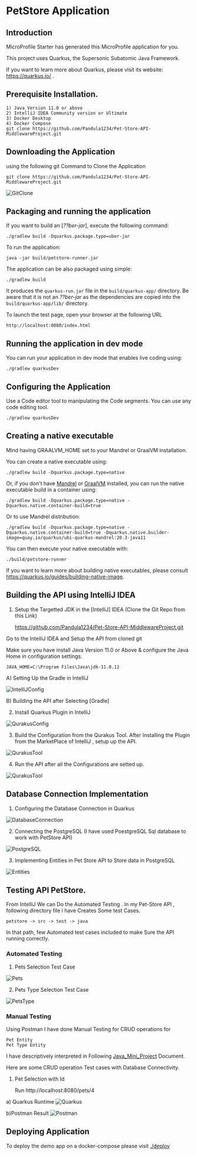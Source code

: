 # PetStore Application

## Introduction

MicroProfile Starter has generated this MicroProfile application for you.

This project uses Quarkus, the Supersonic Subatomic Java Framework.

If you want to learn more about Quarkus, please visit its website: https://quarkus.io/ .

## Prerequisite Installation.
    1) Java Version 11.0 or above
    2) IntelliJ IDEA Community version or Ultimate 
    3) Docker Desktop
    4) Docker Compose
    git clone https://github.com/Pandula1234/Pet-Store-API-MiddlewareProject.git


## Downloading the Application

using the following git Command to Clone the Application

    git clone https://github.com/Pandula1234/Pet-Store-API-MiddlewareProject.git

![GitClone](https://github.com/Pandula1234/Pet-Store-API-MiddlewareProject/blob/main/Pet%20Store%20Documentation%20(Testing)/Configuration/gitclone.PNG)

## Packaging and running the application

If you want to build an [_??ber-jar_], execute the following command:

    ./gradlew build -Dquarkus.package.type=uber-jar

To run the application:

    java -jar build/petstore-runner.jar

The application can be also packaged using simple:

    ./gradlew build

It produces the `quarkus-run.jar` file in the `build/quarkus-app/` directory.
Be aware that it is not an _??ber-jar_ as the dependencies are copied into the `build/quarkus-app/lib/` directory.

To launch the test page, open your browser at the following URL

    http://localhost:8080/index.html

## Running the application in dev mode

You can run your application in dev mode that enables live coding using:

    ./gradlew quarkusDev

## Configuring the Application

Use a Code editor tool to manipulating the Code segments. You can use any code editing tool.

    ./gradlew quarkusDev

## Creating a native executable

Mind having GRAALVM_HOME set to your Mandrel or GraalVM installation.

You can create a native executable using:

    ./gradlew build -Dquarkus.package.type=native

Or, if you don't have [Mandrel](https://github.com/graalvm/mandrel/releases/) or
[GraalVM](https://github.com/graalvm/graalvm-ce-builds/releases) installed, you can run the native executable
build in a container using:

    ./gradlew build -Dquarkus.package.type=native -Dquarkus.native.container-build=true

Or to use Mandrel distribution:

    ./gradlew build -Dquarkus.package.type=native -Dquarkus.native.container-build=true -Dquarkus.native.builder-image=quay.io/quarkus/ubi-quarkus-mandrel:20.3-java11

You can then execute your native executable with:

    ./build/petstore-runner

If you want to learn more about building native executables, please consult https://quarkus.io/guides/building-native-image.

## Building the API using IntelliJ IDEA
1. Setup the Targetted JDK in the [IntelliJ] IDEA (Clone the Git Repo from this Link)

    https://github.com/Pandula1234/Pet-Store-API-MiddlewareProject.git

Go to the IntelliJ IDEA and Setup the API from cloned git

Make sure you have install Java Version 11.0 or Above & configure the Java Home in configuration settings.

    JAVA_HOME=C:\Program Files\Java\jdk-11.0.12

A) Setting Up the Gradle in IntelliJ

![IntelliJConfig](https://github.com/Pandula1234/Pet-Store-API-MiddlewareProject/blob/main/Pet%20Store%20Documentation%20(Testing)/Configuration/Gradle%20Config.PNG)

B) Building the API after Selecting [Gradle]

2. Install Quarkus Plugin in IntelliJ

![QurakusConfig](https://github.com/Pandula1234/Pet-Store-API-MiddlewareProject/blob/main/Pet%20Store%20Documentation%20(Testing)/Configuration/QuarkusConfig.PNG)

3. Build the Configuration from the Qurakus Tool.
After Installing the Plugin from the MarketPlace of IntelliJ , setup up the API.

![QurakusTool](https://github.com/Pandula1234/Pet-Store-API-MiddlewareProject/blob/main/Pet%20Store%20Documentation%20(Testing)/Configuration/Qurkus%20Tool.PNG)

4. Run the API after all the Configurations are setted up.

![QurakusTool](https://github.com/Pandula1234/Pet-Store-API-MiddlewareProject/blob/main/Pet%20Store%20Documentation%20(Testing)/Configuration/QurkusRun.PNG)

## Database Connection Implementation

1. Configuring the Database Connection in Quarkus

![DatabaseConnection](https://github.com/Pandula1234/Pet-Store-API-MiddlewareProject/blob/main/Pet%20Store%20Documentation%20(Testing)/Configuration/Database%20Connection.PNG)

2. Connecting the PostgreSQL 
(I have used PoestgreSQL Sql database to work with PetStore API)

![PostgreSQL](https://github.com/Pandula1234/Pet-Store-API-MiddlewareProject/blob/main/Pet%20Store%20Documentation%20(Testing)/Configuration/Postgre.PNG)

3. Implementing Entities in Pet Store API to Store data in PostgreSQL

![Entities](https://github.com/Pandula1234/Pet-Store-API-MiddlewareProject/blob/main/Pet%20Store%20Documentation%20(Testing)/Configuration/Enitities.PNG)

## Testing API PetStore.

From IntelliJ We can Do the Automated Testing . In my Pet-Store API , following directory file i have Creates Some test Cases.


    petstore -> src -> test -> java 
In that path, few Automated test cases included to make Sure the API running correctly.
 ### Automated Testing

 1. Pets Selection Test Case

 ![Pets](https://github.com/Pandula1234/Pet-Store-API-MiddlewareProject/blob/main/Pet%20Store%20Documentation%20(Testing)/Automated%20Testing/PetTesting.PNG)

 2. Pets Type Selection Test Case

 ![PetsType](https://github.com/Pandula1234/Pet-Store-API-MiddlewareProject/blob/main/Pet%20Store%20Documentation%20(Testing)/Automated%20Testing/PetTypeTest.PNG)

 ### Manual Testing

 Using Postman I have done Manual Testing for CRUD operations for 

    Pet Entity
    Pet Type Entity 

I have descriptively interpreted in Following [Java_Mini_Project](https://github.com/Pandula1234/Pet-Store-API-MiddlewareProject/tree/main/Pet%20Store%20Documentation%20(Testing)/Documentation) Document.

Here are some CRUD operation Test cases with Database Connectivity.

1) Pet Selection with Id


    Run http://localhost:8080/pets/4

a) Quarkus Runtime
 ![Quarkus](https://github.com/Pandula1234/Pet-Store-API-MiddlewareProject/blob/main/Pet%20Store%20Documentation%20(Testing)/Search/PetIdQurkus.PNG)

 b)Postman Result
 ![Postman](https://github.com/Pandula1234/Pet-Store-API-MiddlewareProject/blob/main/Pet%20Store%20Documentation%20(Testing)/Search/PetIdPost.PNG)


## Deploying Application

To deploy the demo app on a docker-compose please visit [./deploy](https://github.com/rasika/petstore/tree/master/deploy)
